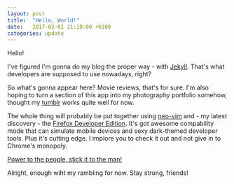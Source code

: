 ```yaml
---
layout: post
title:  "Hello, World!"
date:   2017-02-01 21:10:00 +0100
categories: update
---
```

Hello!

I've figured I'm gonna do my blog the proper way - with [Jekyll][jekyll].
That's what developers are supposed to use nowadays, right?

So what's gonna appear here? Movie reviews, that's for sure. I'm also hoping
to turn a section of this app into my photography portfolio somehow, thought
my [tumblr][tumblr-photography] works quite well for now.

The whole thing will probably be put together using [neo-vim][neo-vim] and -
my latest discovery - the [Firefox Developer Edition][firefox]. It's got
awesome compability mode that can simulate mobile devices and sexy
dark-themed developer tools. Plus it's cutting edge. I implore you to check
it out and not give in to Chrome's monopoly.

[Power to the people, stick it to the man!][captain-fantastic]

Alright, enough wiht my rambling for now. Stay strong, friends!

[jekyll]: https://jekyllrb.com
[tumblr-photography]: http://maclunar.tumblr.com/search/photography
[neo-vim]: https://neovim.io/
[captain-fantastic]: https://en.wikipedia.org/wiki/Captain_Fantastic_(film)
[firefox]: https://www.mozilla.org/en-US/firefox/developer/
